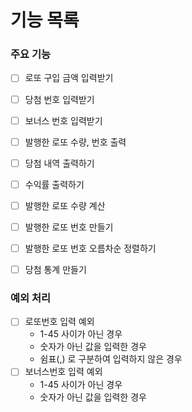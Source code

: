 # 기능 목록

### 주요 기능

- [ ] 로또 구입 금액 입력받기
- [ ] 당첨 번호 입력받기
- [ ] 보너스 번호 입력받기

- [ ] 발행한 로또 수량, 번호 출력
- [ ] 당첨 내역 출력하기
- [ ] 수익률 출력하기

- [ ] 발행한 로또 수량 계산
- [ ] 발행한 로또 번호 만들기
- [ ] 발행한 로또 번호 오름차순 정렬하기
- [ ] 당첨 통계 만들기

### 예외 처리

- [ ] 로또번호 입력 예외
  - 1-45 사이가 아닌 경우
  - 숫자가 아닌 값을 입력한 경우
  - 쉼표(,) 로 구분하여 입력하지 않은 경우
- [ ] 보너스번호 입력 예외
  - 1-45 사이가 아닌 경우
  - 숫자가 아닌 값을 입력한 경우
